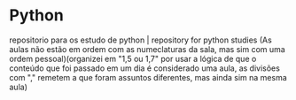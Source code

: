 # Python
repositorio para os estudo de python | repository for python studies (As aulas não estão em ordem com as numeclaturas da sala, mas sim com uma ordem pessoal)(organizei em "1,5 ou 1,7" por usar a lógica de que o conteúdo que foi passado em um dia é considerado uma aula, as divisões com "," remetem a que foram assuntos diferentes, mas ainda sim na mesma aula)

